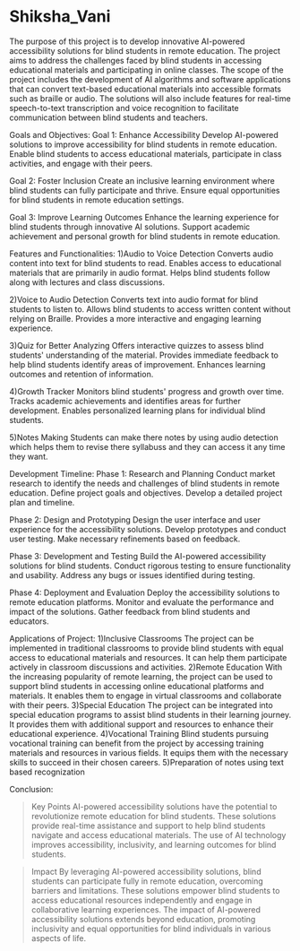 # Shiksha_Vani
The purpose of this project is to develop innovative AI-powered  accessibility solutions for blind students in
 remote education. The project aims to address the challenges faced by blind students in accessing educational 
materials and participating in online classes.
The scope of the project includes the development of AI algorithms 
and software applications that can convert text-based educational 
materials into accessible formats such as braille or audio. The solutions
 will also include features for real-time speech-to-text transcription
 and voice recognition to facilitate communication between blind 
students and teachers.

Goals and Objectives:
Goal 1: Enhance Accessibility
Develop AI-powered solutions to improve accessibility for blind students in remote education.
Enable blind students to access educational materials, participate in class activities, and engage with their peers.

Goal 2: Foster Inclusion
Create an inclusive learning environment where blind students can fully participate and thrive.
Ensure equal opportunities for blind students in remote education settings.

Goal 3: Improve Learning Outcomes
Enhance the learning experience for blind students through innovative AI solutions.
Support academic achievement and personal growth for blind students in remote education.

Features and Functionalities:
1)Audio to Voice Detection
Converts audio content into text for blind students to read.
Enables access to educational materials that are primarily in audio format.
Helps blind students follow along with lectures and class discussions.

2)Voice to Audio Detection
Converts text into audio format for blind students to listen to.
Allows blind students to access written content without relying on Braille.
Provides a more interactive and engaging learning experience.

3)Quiz for Better Analyzing
Offers interactive quizzes to assess blind students' understanding of the material.
Provides immediate feedback to help blind students identify areas of improvement.
Enhances learning outcomes and retention of information.

4)Growth Tracker
Monitors blind students' progress and growth over time.
Tracks academic achievements and identifies areas for further development.
Enables personalized learning plans for individual blind students.

5)Notes Making
Students can make there notes by using audio detection which helps them to revise there syllabuss
and they can access it any time they want.

Development Timeline:
Phase 1: Research and Planning
Conduct market research to identify the needs and challenges of blind students in remote education.
Define project goals and objectives.
Develop a detailed project plan and timeline.

Phase 2: Design and Prototyping
Design the user interface and user experience for the accessibility solutions.
Develop prototypes and conduct user testing.
Make necessary refinements based on feedback.

Phase 3: Development and Testing
Build the AI-powered accessibility solutions for blind students.
Conduct rigorous testing to ensure functionality and usability.
Address any bugs or issues identified during testing.

Phase 4: Deployment and Evaluation
Deploy the accessibility solutions to remote education platforms.
Monitor and evaluate the performance and impact of the solutions.
Gather feedback from blind students and educators.

Applications of Project:
1)Inclusive Classrooms
The project can be implemented in traditional classrooms to provide blind students with equal access to educational materials and resources. It can help them participate actively in classroom discussions and activities.
2)Remote Education
With the increasing popularity of remote learning, the project can be used to support blind students in accessing online educational platforms and materials. It enables them to engage in virtual classrooms and collaborate with their peers.
3)Special Education
The project can be integrated into special education programs to assist blind students in their learning journey. It provides them with additional support and resources to enhance their educational experience.
4)Vocational Training
Blind students pursuing vocational training can benefit from the project by accessing training materials and resources in various fields. It equips them with the necessary skills to succeed in their chosen careers.
5)Preparation of notes using text based recognization

Conclusion:
>Key Points
AI-powered accessibility solutions have the potential to revolutionize remote education for blind students.
These solutions provide real-time assistance and support to help blind students navigate and access educational materials.
The use of AI technology improves accessibility, inclusivity, and learning outcomes for blind students.

>Impact
By leveraging AI-powered accessibility solutions, blind students can participate fully in remote education, overcoming barriers and limitations.
These solutions empower blind students to access educational resources independently and engage in collaborative learning experiences.
The impact of AI-powered accessibility solutions extends beyond education, promoting inclusivity and equal opportunities for blind individuals in various aspects of life.

